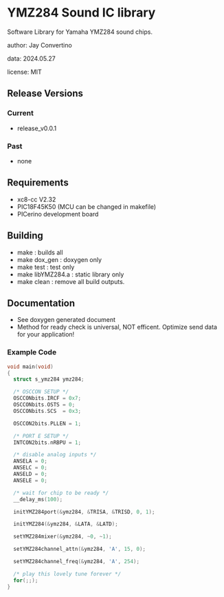 # YMZ284 Sound IC library

Software Library for Yamaha YMZ284 sound chips.

author: Jay Convertino  

data: 2024.05.27

license: MIT

## Release Versions
### Current
  - release_v0.0.1

### Past
  - none
  
## Requirements
  - xc8-cc V2.32
  - PIC18F45K50 (MCU can be changed in makefile)
  - PICerino development board

## Building
  - make : builds all
  - make dox_gen : doxygen only
  - make test : test only
  - make libYMZ284.a : static library only
  - make clean : remove all build outputs.
  
## Documentation
  - See doxygen generated document
  - Method for ready check is universal, NOT efficent. Optimize send data for your application! 
  
### Example Code
```c
void main(void)
{
  struct s_ymz284 ymz284;

  /* OSCCON SETUP */
  OSCCONbits.IRCF = 0x7;
  OSCCONbits.OSTS = 0;
  OSCCONbits.SCS  = 0x3;

  OSCCON2bits.PLLEN = 1;

  /* PORT E SETUP */
  INTCON2bits.nRBPU = 1;

  /* disable analog inputs */
  ANSELA = 0;
  ANSELC = 0;
  ANSELD = 0;
  ANSELE = 0;

  /* wait for chip to be ready */
  __delay_ms(100);

  initYMZ284port(&ymz284, &TRISA, &TRISD, 0, 1);

  initYMZ284(&ymz284, &LATA, &LATD);

  setYMZ284mixer(&ymz284, ~0, ~1);

  setYMZ284channel_attn(&ymz284, 'A', 15, 0);

  setYMZ284channel_freq(&ymz284, 'A', 254);

  /* play this lovely tune forever */
  for(;;);
}
```
